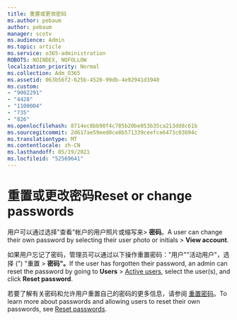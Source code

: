 ```yaml
---
title: 重置或更改密码
ms.author: pebaum
author: pebaum
manager: scotv
ms.audience: Admin
ms.topic: article
ms.service: o365-administration
ROBOTS: NOINDEX, NOFOLLOW
localization_priority: Normal
ms.collection: Adm_O365
ms.assetid: 063b56f2-625b-4520-99db-4e92941d3940
ms.custom:
- "9002291"
- "4428"
- "1100004"
- "735"
- "826"
ms.openlocfilehash: 8714ec8bb90f4c785b20be053b35ca213dd8c61b
ms.sourcegitcommit: 2d617ae59eed0ce8b571339ceefce6473c03b94c
ms.translationtype: MT
ms.contentlocale: zh-CN
ms.lasthandoff: 05/19/2021
ms.locfileid: "52569641"
---
```

# <a name="reset-or-change-passwords"></a><span data-ttu-id="c57ba-102">重置或更改密码</span><span class="sxs-lookup"><span data-stu-id="c57ba-102">Reset or change passwords</span></span>

<span data-ttu-id="c57ba-103">用户可以通过选择"查看"帐户的用户照片或缩写来> **密码**。</span><span class="sxs-lookup"><span data-stu-id="c57ba-103">A user can change their own password by selecting their user photo or initials > **View account**.</span></span>
  
<span data-ttu-id="c57ba-104">如果用户忘记了密码，管理员可以通过以下操作重置密码："用户""活动用户"，选择 (") "重置  >  [](https://portal.office.com/adminportal/home#/users)**密码"。**</span><span class="sxs-lookup"><span data-stu-id="c57ba-104">If the user has forgotten their password, an admin can reset the password by going to **Users** > [Active users](https://portal.office.com/adminportal/home#/users), select the user(s), and click **Reset password**.</span></span>
  
<span data-ttu-id="c57ba-105">若要了解有关密码和允许用户重置自己的密码的更多信息，请参阅 [重置密码](/microsoft-365/admin/add-users/reset-passwords)。</span><span class="sxs-lookup"><span data-stu-id="c57ba-105">To learn more about passwords and allowing users to reset their own passwords, see [Reset passwords](/microsoft-365/admin/add-users/reset-passwords).</span></span>
